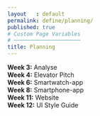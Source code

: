```yaml
---
layout   : default
permalink: define/planning/
published: true
# Custom Page Variables
# ─────────────────────
title: Planning
---
```

**Week 3:** Analyse  
**Week 4:** Elevator Pitch  
**Week 6:** Smartwatch-app  
**Week 8:** Smartphone-app  
**Week 11:** Website  
**Week 12:** UI Style Guide

